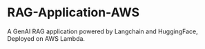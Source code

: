 # RAG-Application-AWS
A GenAI RAG application powered by Langchain and HuggingFace, Deployed on AWS Lambda.
